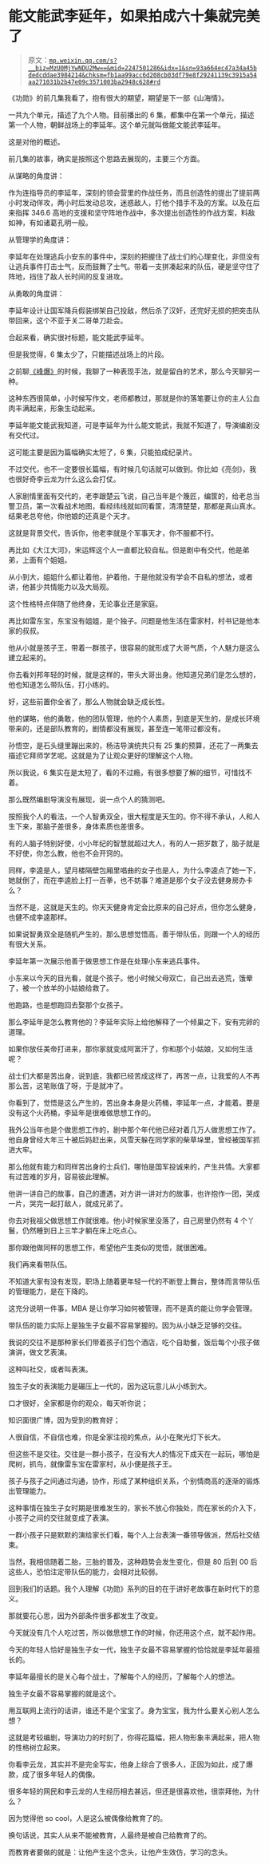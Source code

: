 # 能文能武李延年，如果拍成六十集就完美了

> 原文：[`mp.weixin.qq.com/s?__biz=MzU0MjYwNDU2Mw==&mid=2247501286&idx=1&sn=93a664ec47a34a45bdedcddae3984214&chksm=fb1aa99acc6d208cb03df79e8f29241139c3915a54aa271031b2b47e09c3571003ba2948c628#rd`](http://mp.weixin.qq.com/s?__biz=MzU0MjYwNDU2Mw==&mid=2247501286&idx=1&sn=93a664ec47a34a45bdedcddae3984214&chksm=fb1aa99acc6d208cb03df79e8f29241139c3915a54aa271031b2b47e09c3571003ba2948c628#rd)

《功勋》的前几集我看了，抱有很大的期望，期望是下一部《山海情》。 

一共九个单元，描述了九个人物。目前播出的 6 集，都集中在第一个单元，描述第一个人物，朝鲜战场上的李延年。这个单元就叫做能文能武李延年。 

这是对他的概述。

前几集的故事，确实是按照这个思路去展现的，主要三个方面。

从谋略的角度讲：

作为连指导员的李延年，深刻的领会营里的作战任务，而且创造性的提出了提前两小时发动佯攻，两小时后发动总攻，迷惑敌人，打他个措手不及的方案。以及在后来指挥 346.6 高地的支援和坚守阵地作战中，多次提出创造性的作战方案，料敌如神，有如诸葛孔明一般。

从管理学的角度讲：

李延年在处理逃兵小安东的事件中，深刻的把握住了战士们的心理变化，非但没有让逃兵事件打击士气，反而鼓舞了士气。带着一支拼凑起来的队伍，硬是坚守住了阵地，挡住了敌人长时间的反复进攻。

从勇敢的角度讲： 

李延年设计让国军降兵假装绑架自己投敌，然后杀了汉奸，还完好无损的把突击队带回来，这个不亚于关二哥单刀赴会。

合起来看，确实很衬标题，能文能武李延年。 

但是我觉得，6 集太少了，只能描述战场上的片段。

之前聊[《峰爆》](http://mp.weixin.qq.com/s?__biz=MzU0MjYwNDU2Mw==&mid=2247501235&idx=2&sn=8baca5469af4e35b748b15895afaebb4&chksm=fb1aa9cfcc6d20d97044223cd3bfb3c5a058126fe2d368400cb515af7559979ad4ab36bbbcb6&scene=21#wechat_redirect)的时候，我聊了一种表现手法，就是留白的艺术，那么今天聊另一种。

这种东西很简单，小时候写作文，老师都教过，那就是你的落笔要让你的主人公血肉丰满起来，形象生动起来。 

李延年能文能武我知道，可是李延年为什么能文能武，我就不知道了，导演编剧没有交代过。

这可能主要是因为篇幅确实太短了，6 集，只能拍成纪录片。

不过交代，也不一定要很长篇幅，有时候几句话就可以做到。你比如《亮剑》，我也很好奇李云龙为什么这么会打仗。 

人家剧情里面有交代的，老李跟楚云飞说，自己当年是个篾匠，编筐的，给老总当警卫员，第一次看战术地图，看经纬线就如同看筐，清清楚楚，那都是真山真水。结果老总夸他，你他娘的还真是个天才。

这就是背景交代，告诉你，他老李就是个军事天才，你不服都不行。

再比如《大江大河》，宋运辉这个人一直都比较自私。但是剧中有交代，他是弟弟，上面有个姐姐。

从小到大，姐姐什么都让着他，护着他，于是他就没有学会不自私的想法，或者讲，他甚少共情能力以及大局观。

这个性格特点伴随了他终身，无论事业还是家庭。 

再比如雷东宝，东宝没有姐姐，是个独子。问题是他生活在雷家村，村书记是他本家的叔叔。 

他从小就是孩子王，带着一群孩子，很容易的就形成了大哥气质，个人魅力是这么建立起来的。

你去看刘邦年轻的时候，就是这样的，带头大哥出身。他知道兄弟们是怎么想的，他也知道怎么带队伍，打小练的。

好，这些前置你全省了，那么人物就会缺乏成长性。 

他的谋略，他的勇敢，他的团队管理，他的个人素质，到底是天生的，是成长环境带来的，还是部队教育的，剧情都没有展现，甚至连一笔带过都没有。 

孙悟空，是石头缝里蹦出来的，杨洁导演统共只有 25 集的预算，还花了一两集去描述它拜师学艺呢。这就是为了让观众更好的理解这个人物。

所以我说，6 集实在是太短了，看的不过瘾，有很多想要了解的细节，可惜找不着。

那么既然编剧导演没有展现，说一点个人的猜测吧。 

按照我个人的看法，一个人智勇双全，很大程度是天生的。你不得不承认，人和人生下来，那脑子差很多，身体素质也差很多。 

有的人脑子特别好使，小小年纪的智慧就超过大人，有的人一把岁数了，脑子就是不好使，你怎么教，他也不会开窍的。

同样，李逵是人，望月楼隔壁包厢里唱曲的女子也是人，为什么李逵点了她一下，她就倒了，而在李逵脸上打一百拳，也不妨事？难道是那个女子没去健身房办卡么？

当然不是，这就是天生的。你天天健身肯定会比原来的自己好点，但你怎么健身，也健不成李逵那样。

如果说智勇双全是随机产生的，那么思想觉悟高，善于带队伍，则跟一个人的经历有很大关系。

李延年第一次展示他善于做思想工作是在处理小东来逃兵事件。 

小东来以今天的目光看，就是个孩子。他小时候父母双亡，自己出去逃荒，饿晕了，被一个放羊的小姑娘给救了。

他跑路，也是想跑回去娶那个女孩子。

那么李延年是怎么教育他的？李延年实际上给他解释了一个倾巢之下，安有完卵的道理。

如果你放任美帝打进来，那你家就变成阿富汗了，你和那个小姑娘，又如何生活呢？ 

战士们大都是苦出身，说到底，我都已经苦成这样了，再苦一点，让我爱的人不再那么苦，这笔账值了呀，于是就冲了。

你看到了，觉悟是这么产生的，苦出身本身是火药桶，李延年一点，才能着。要是没有这个火药桶，李延年是很难做思想工作的。 

我外公当年也是个做思想工作的，剧中那个年代他已经对着几万人做思想工作了。他自身曾经大年三十被后妈赶出来，风雪天躲在同学家的柴草垛里，曾经被国军抓进大牢。 

那么他就有能力和同样苦出身的士兵们，哪怕是国军投诚来的，产生共情。大家都有过苦难的岁月，容易彼此理解。

他讲一讲自己的故事，自己的遭遇，对方讲一讲对方的故事，也许抱作一团，哭成一片，哭完一起打敌人，就成兄弟了。 

你去对我祖父做思想工作就很难。他小时候家里没落了，自己房里仍然有 4 个丫鬟，仍然睡到日上三竿才躺在床上吃点心。

那你跟他做同样的思想工作，希望他产生类似的觉悟，就很困难。

我们再来看带队伍。 

不知道大家有没有发现，职场上随着更年轻一代的不断登上舞台，整体而言带队伍的管理能力，是在下降的。 

这充分说明一件事，MBA 是让你学习如何被管理，而不是真的能让你学会管理。

带队伍的能力实际上是独生子女最不容易掌握的。因为从小缺乏足够的交往。 

我说的交往不是那种家长们带着孩子们包个酒店，吃个自助餐，饭后每个小孩子做演讲，做文艺表演。 

这种叫社交，或者叫表演。

独生子女的表演能力是碾压上一代的，因为这玩意儿从小练到大。

口才很好，全家都是你的观众，每天听你说；

知识面很广博，因为受到的教育好；

人很自信，不自信也难，你是全家注视的焦点，从小在聚光灯下长大。 

但这些不是交往。交往是一群小孩子，在没有大人的情况下成天在一起玩，哪怕是爬树，抓鸟，就像雷东宝在雷家村，从小便是孩子王。 

孩子与孩子之间通过沟通，协作，形成了某种组织关系，个别情商高的逐渐的锻炼出管理能力。 

这种事情在独生子女时期是很难发生的，家长不放心你独处，而在家长的介入下，小孩子之间的交往就变成了表演。 

一群小孩子只是默默的演给家长们看，每个人上台表演一番领导做派，然后社交结束。

当然，我相信随着二胎，三胎的普及，这种趋势会发生变化，但是 80 后到 00 后这些人，恐怕注定带队伍的能力，会相对比较弱。 

回到我们的话题。我个人理解《功勋》系列的目的在于讲好老故事在新时代下的意义。 

那就要花心思，因为外部条件很多都发生了改变。

今天就没有几个人吃过苦，所以做思想工作的时候，你还用这个点，就不起作用。

今天的年轻人恰好是独生子女一代，独生子女最不容易掌握的恰恰就是李延年最擅长的。

李延年最擅长的是关心每个战士，了解每个人的经历，了解每个人的想法。

独生子女最不容易掌握的就是这个。 

用互联网上流行的话讲，谁还不是个宝宝了。身为宝宝，我为什么要关心别人怎么想？

这就是考较编剧，导演功力的时刻了，你得花篇幅，把人物形象丰满起来，把人物的性格树立起来。 

你看李云龙，其实并不是完全写实，他身上综合了很多人，正因为如此，成了爆款，成了很多年轻人的偶像。

很多年轻的网民和李云龙的人生经历相去甚远，但还是很喜欢他，很崇拜他，为什么？

因为觉得他 so cool，人是这么被偶像给教育了的。

换句话说，其实人从来不能被教育，人最终是被自己给教育了的。 

而教育者要做的就是：让他产生这个念头，让他产生效仿，学习的念头。
